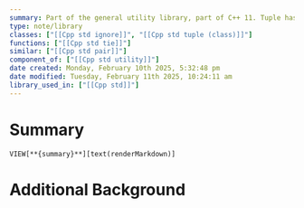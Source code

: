 ```yaml
---
summary: Part of the general utility library, part of C++ 11. Tuple has no limit on the number of tuples that exist within a variable. Think of this as an array of tuples.
type: note/library
classes: ["[[Cpp std ignore]]", "[[Cpp std tuple (class)]]"]
functions: ["[[Cpp std tie]]"]
similar: ["[[Cpp std pair]]"]
component_of: ["[[Cpp std utility]]"]
date created: Monday, February 10th 2025, 5:32:48 pm
date modified: Tuesday, February 11th 2025, 10:24:11 am
library_used_in: ["[[Cpp std]]"]
---
```

# Summary
`VIEW[**{summary}**][text(renderMarkdown)]`

# Additional Background